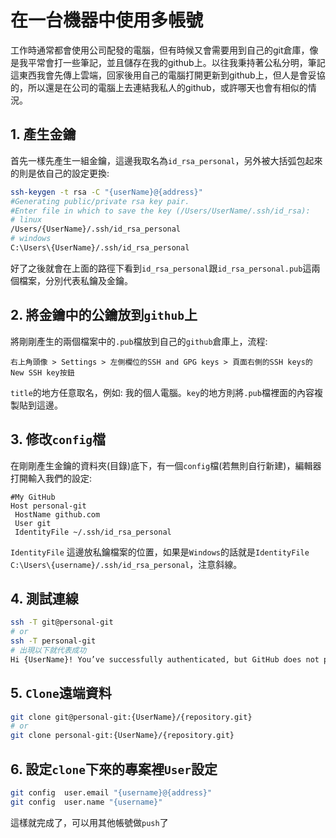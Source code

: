 # 在一台機器中使用多帳號
工作時通常都會使用公司配發的電腦，但有時候又會需要用到自己的git倉庫，像是我平常會打一些筆記，並且儲存在我的github上。以往我秉持著公私分明，筆記這東西我會先傳上雲端，回家後用自己的電腦打開更新到github上，但人是會妥協的，所以還是在公司的電腦上去連結我私人的github，或許哪天也會有相似的情況。

## 1. 產生金鑰

首先一樣先產生一組金鑰，這邊我取名為`id_rsa_personal`，另外被大括弧包起來的則是依自己的設定更換:
```bash
ssh-keygen -t rsa -C "{userName}@{address}"
#Generating public/private rsa key pair.
#Enter file in which to save the key (/Users/UserName/.ssh/id_rsa):
# linux
/Users/{UserName}/.ssh/id_rsa_personal 
# windows
C:\Users\{UserName}/.ssh/id_rsa_personal
```
好了之後就會在上面的路徑下看到`id_rsa_personal`跟`id_rsa_personal.pub`這兩個檔案，分別代表私鑰及金鑰。

## 2. 將金鑰中的公鑰放到`github`上

將剛剛產生的兩個檔案中的`.pub`檔放到自己的`github`倉庫上，流程:
```
右上角頭像 > Settings > 左側欄位的SSH and GPG keys > 頁面右側的SSH keys的New SSH key按鈕 
```
`title`的地方任意取名，例如: 我的個人電腦。`key`的地方則將`.pub`檔裡面的內容複製貼到這邊。

## 3. 修改`config`檔

在剛剛產生金鑰的資料夾(目錄)底下，有一個`config`檔(若無則自行新建)，編輯器打開輸入我們的設定:
```
#My GitHub
Host personal-git
 HostName github.com
 User git
 IdentityFile ~/.ssh/id_rsa_personal
```
`IdentityFile` 這邊放私鑰檔案的位置，如果是`Windows`的話就是`IdentityFile C:\Users\{username}/.ssh/id_rsa_personal`，注意斜線。

## 4. 測試連線
```bash
ssh -T git@personal-git
# or
ssh -T personal-git
# 出現以下就代表成功
Hi {UserName}! You’ve successfully authenticated, but GitHub does not provide shell access.
```

## 5. `Clone`遠端資料
```bash
git clone git@personal-git:{UserName}/{repository.git}
# or
git clone personal-git:{UserName}/{repository.git}
```

## 6. 設定`clone`下來的專案裡`User`設定

```bash
git config  user.email "{username}@{address}"     
git config  user.name "{username}"
```
這樣就完成了，可以用其他帳號做`push`了